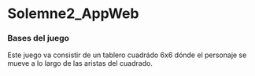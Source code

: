 # Solemne2_AppWeb

### Bases del juego
Este juego va consistir de un tablero cuadrádo 6x6 dónde el personaje se mueve a lo largo de las aristas del cuadrado.

